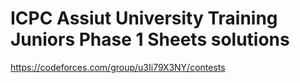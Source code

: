 # ICPC Assiut University Training Juniors Phase 1 Sheets solutions
https://codeforces.com/group/u3Ii79X3NY/contests